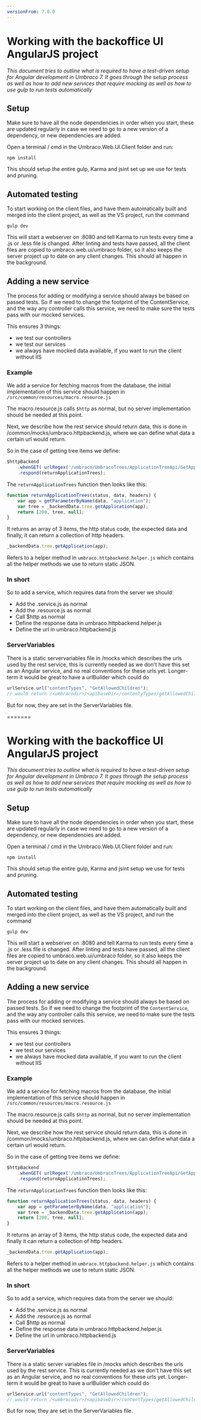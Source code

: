 ```yaml
---
versionFrom: 7.0.0
---
```


# Working with the backoffice UI AngularJS project

_This document tries to outline what is required to have a test-driven setup for
Angular development in Umbraco 7. It goes through the setup process as well as how
to add new services that require mocking as well as how to use gulp to run tests automatically_

## Setup
Make sure to have all the node dependencies in order when you start, these are updated regularly in case we need to go to a new version of a dependency, or new dependencies are added.

Open a terminal / cmd in the Umbraco.Web.UI.Client folder and run:

    npm install

This should setup the entire gulp, Karma and jsint set up we use for tests and pruning.

## Automated testing
To start working on the client files, and have them automatically built and merged into the client project, as well as the VS project, run the command

    gulp dev

This will start a webserver on :8080 and tell Karma to run tests every time a .js or .less file is changed.
After linting and tests have passed, all the client files are copied to umbraco.web.ui/umbraco folder, so it also keeps the server project up to date on any client changes. This should all happen in the background.

## Adding a new service
The process for adding or modifying a service should always be based on passed tests. So if we need to change the footprint of the ContentService, and the way any controller calls this service, we need to make sure the tests pass with our mocked services.

This ensures 3 things:
- we test our controllers
- we test our services
- we always have mocked data available, if you want to run the client without IIS


### Example
We add a service for fetching macros from the database, the initial implementation of this service should happen in `/src/common/resources/macro.resource.js`

The macro.resource.js calls `$http` as normal, but no server implementation should be needed at this point.

Next, we describe how the rest service should return data, this is done in /common/mocks/umbraco.httpbackend.js, where we can define what data a certain url
would return.

So in the case of getting tree items we define:

```javascript
$httpBackend
    .whenGET( urlRegex('/umbraco/UmbracoTrees/ApplicationTreeApi/GetApplicationTrees') )
    .respond(returnApplicationTrees);
```

The `returnApplicationTrees` function then looks like this:

```javascript
function returnApplicationTrees(status, data, headers) {
    var app = getParameterByName(data, "application");
    var tree = _backendData.tree.getApplication(app);
    return [200, tree, null];
}
```

It returns an array of 3 items, the http status code, the expected data and finally, it can return a collection of http headers.

```javascript
_backendData.tree.getApplication(app);
```

Refers to a helper method in `umbraco.httpbackend.helper.js` which contains all the helper methods we use to return static JSON.

### In short
So to add a service, which requires data from the server we should:

- Add the .service.js as normal
- Add the .resource.js as normal
- Call $http as normal
- Define the response data in umbraco.httpbackend.helper.js
- Define the url in umbraco.httpbackend.js

### ServerVariables
There is a static servervariables file in /mocks which describes the urls used by the rest service, this is currently needed as we don't have this set as an Angular service, and no real conventions for these urls yet. Longer-term it would be great to have a urlBuilder which could do

```javascript
urlService.url("contentTypes", "GetAllowedChildren");
// would return /<umbracodir>/<apibaseDir>/contentyTypes/getAllowedChildren
```

But for now, they are set in the ServerVariables file.

=======

# Working with the backoffice UI AngularJS project

_This document tries to outline what is required to have a test-driven setup for
Angular development in Umbraco 7. It goes through the setup process as well as how
to add new services that require mocking as well as how to use gulp to run tests automatically_

## Setup
Make sure to have all the node dependencies in order when you start, these are updated regularly in case we need to go to a new version of a dependency, or new dependencies are added.

Open a terminal / cmd in the Umbraco.Web.UI.Client folder and run:

    npm install

This should setup the entire gulp, Karma and jsint setup we use for tests and pruning.

## Automated testing
To start working on the client files, and have them automatically built and merged into the client project, as well as the VS project, and run the command

    gulp dev

This will start a webserver on :8080 and tell Karma to run tests every time a .js or .less file is changed.
After linting and tests have passed, all the client files are copied to umbraco.web.ui/umbraco folder, so it also keeps the server project up to date on any client changes. This should all happen in the background.

## Adding a new service
The process for adding or modifying a service should always be based on passed tests. So if we need to change the footprint of the `ContentService`, and the way any controller calls this service, we need to make sure the tests pass with our mocked services.

This ensures 3 things:
- we test our controllers
- we test our services
- we always have mocked data available, if you want to run the client without IIS


### Example
We add a service for fetching macros from the database, the initial implementation of this service should happen in `/src/common/resources/macro.resource.js`

The macro.resource.js calls `$http` as normal, but no server implementation should be needed at this point.

Next, we describe how the rest service should return data, this is done in /common/mocks/umbraco.httpbackend.js, where we can define what data a certain url
would return.

So in the case of getting tree items we define:

```javascript
$httpBackend
    .whenGET( urlRegex('/umbraco/UmbracoTrees/ApplicationTreeApi/GetApplicationTrees') )
    .respond(returnApplicationTrees);
```

The `returnApplicationTrees` function then looks like this:

```javascript
function returnApplicationTrees(status, data, headers) {
    var app = getParameterByName(data, "application");
    var tree = _backendData.tree.getApplication(app);
    return [200, tree, null];
}
```

It returns an array of 3 items, the http status code, the expected data and finally it can return a collection of http headers.

```javascript
_backendData.tree.getApplication(app);
```

Refers to a helper method in `umbraco.httpbackend.helper.js` which contains all the helper methods we use to return static JSON.

### In short

So to add a service, which requires data from the server we should:

- Add the .service.js as normal
- Add the .resource.js as normal
- Call $http as normal
- Define the response data in umbraco.httpbackend.helper.js
- Define the url in umbraco.httpbackend.js

### ServerVariables

There is a static server variables file in /mocks which describes the urls used by the rest service. This is currently needed as we don't have this set as an Angular service, and no real conventions for these urls yet. Longer-term it would be great to have a urlBuilder which could do

```javascript
urlService.url("contentTypes", "GetAllowedChildren");
// would return /<umbracodir>/<apibaseDir>/contentTypes/getAllowedChildren
```

But for now, they are set in the ServerVariables file.
